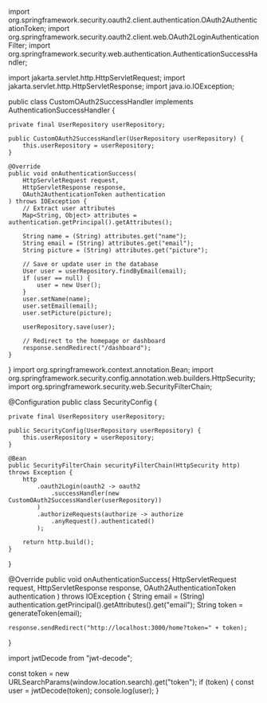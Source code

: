 import org.springframework.security.oauth2.client.authentication.OAuth2AuthenticationToken;
import org.springframework.security.oauth2.client.web.OAuth2LoginAuthenticationFilter;
import org.springframework.security.web.authentication.AuthenticationSuccessHandler;

import jakarta.servlet.http.HttpServletRequest;
import jakarta.servlet.http.HttpServletResponse;
import java.io.IOException;

public class CustomOAuth2SuccessHandler implements AuthenticationSuccessHandler {

    private final UserRepository userRepository;

    public CustomOAuth2SuccessHandler(UserRepository userRepository) {
        this.userRepository = userRepository;
    }

    @Override
    public void onAuthenticationSuccess(
        HttpServletRequest request,
        HttpServletResponse response,
        OAuth2AuthenticationToken authentication
    ) throws IOException {
        // Extract user attributes
        Map<String, Object> attributes = authentication.getPrincipal().getAttributes();

        String name = (String) attributes.get("name");
        String email = (String) attributes.get("email");
        String picture = (String) attributes.get("picture");

        // Save or update user in the database
        User user = userRepository.findByEmail(email);
        if (user == null) {
            user = new User();
        }
        user.setName(name);
        user.setEmail(email);
        user.setPicture(picture);

        userRepository.save(user);

        // Redirect to the homepage or dashboard
        response.sendRedirect("/dashboard");
    }
}
import org.springframework.context.annotation.Bean;
import org.springframework.security.config.annotation.web.builders.HttpSecurity;
import org.springframework.security.web.SecurityFilterChain;

@Configuration
public class SecurityConfig {

    private final UserRepository userRepository;

    public SecurityConfig(UserRepository userRepository) {
        this.userRepository = userRepository;
    }

    @Bean
    public SecurityFilterChain securityFilterChain(HttpSecurity http) throws Exception {
        http
            .oauth2Login(oauth2 -> oauth2
                .successHandler(new CustomOAuth2SuccessHandler(userRepository))
            )
            .authorizeRequests(authorize -> authorize
                .anyRequest().authenticated()
            );

        return http.build();
    }
}


@Override
public void onAuthenticationSuccess(
HttpServletRequest request,
HttpServletResponse response,
OAuth2AuthenticationToken authentication
) throws IOException {
String email = (String) authentication.getPrincipal().getAttributes().get("email");
String token = generateToken(email);

    response.sendRedirect("http://localhost:3000/home?token=" + token);
}


import jwtDecode from "jwt-decode";

const token = new URLSearchParams(window.location.search).get("token");
if (token) {
const user = jwtDecode(token);
console.log(user);
}




